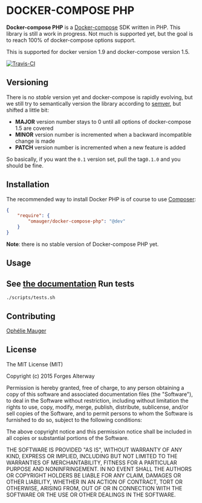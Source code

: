 DOCKER-COMPOSE PHP
==================

**Docker-compose PHP** is a [Docker-compose](https://docs.docker.com/compose/) SDK written in PHP. This library is still a work in progress.
Not much is supported yet, but the goal is to reach 100% of docker-compose options support.

This is supported for docker version 1.9 and docker-compose version 1.5.

[![Travis-CI](https://travis-ci.org/omauger/docker-compose-php.svg?branch=master)](https://travis-ci.org/omauger/docker-compose-php)

Versioning
----------

There is no *stable* version yet and docker-compose is rapidly evolving, but we still try to semantically version the library according to [semver](http://semver.org/), but shifted a little bit:

* **MAJOR** version number stays to 0 until all options of docker-compose 1.5 are covered
* **MINOR** version number is incremented when a backward incompatible change is made
* **PATCH** version number is incremented when a new feature is added

So basically, if you want the `0.1` version set, pull the tag`0.1.0` and you should be fine.

Installation
------------

The recommended way to install Docker PHP is of course to use [Composer](http://getcomposer.org/):

```json
{
    "require": {
        "omauger/docker-compose-php": "@dev"
    }
}
```

**Note**: there is no stable version of Docker-compose PHP yet.

Usage
-----

See [the documentation](http://docker-compose-php.readthedocs.org/en/latest/)
Run tests
---------
```
./scripts/tests.sh
```

Contributing
------------
[Ophélie Mauger](https://github.com/omauger)

License
-------

The MIT License (MIT)

Copyright (c) 2015 Forges Alterway

Permission is hereby granted, free of charge, to any person obtaining a copy
of this software and associated documentation files (the "Software"), to deal
in the Software without restriction, including without limitation the rights
to use, copy, modify, merge, publish, distribute, sublicense, and/or sell
copies of the Software, and to permit persons to whom the Software is
furnished to do so, subject to the following conditions:

The above copyright notice and this permission notice shall be included in all
copies or substantial portions of the Software.

THE SOFTWARE IS PROVIDED "AS IS", WITHOUT WARRANTY OF ANY KIND, EXPRESS OR
IMPLIED, INCLUDING BUT NOT LIMITED TO THE WARRANTIES OF MERCHANTABILITY,
FITNESS FOR A PARTICULAR PURPOSE AND NONINFRINGEMENT. IN NO EVENT SHALL THE
AUTHORS OR COPYRIGHT HOLDERS BE LIABLE FOR ANY CLAIM, DAMAGES OR OTHER
LIABILITY, WHETHER IN AN ACTION OF CONTRACT, TORT OR OTHERWISE, ARISING FROM,
OUT OF OR IN CONNECTION WITH THE SOFTWARE OR THE USE OR OTHER DEALINGS IN THE
SOFTWARE.
